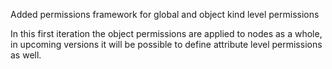 Added permissions framework for global and object kind level permissions

In this first iteration the object permissions are applied to nodes as a whole, in upcoming versions it will be possible to define attribute level permissions as well.
